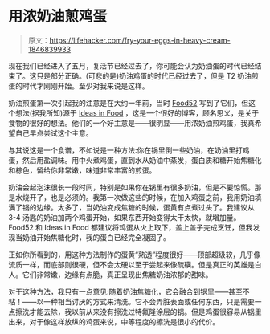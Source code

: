 # 用浓奶油煎鸡蛋

> 原文：<https://lifehacker.com/fry-your-eggs-in-heavy-cream-1846839933>

现在我们已经进入了五月，复活节已经过去了，你可能会认为奶油蛋的时代已经结束了。这只是部分正确。(可悲的是)奶油鸡蛋的时代已经过去了，但是 T2 奶油煎蛋的时代才刚刚开始。至少对我来说是这样。



奶油煎蛋第一次引起我的注意是在大约一年前，当时 [Food52](https://food52.com/recipes/81961-caramelized-cream-eggs-from-ideas-in-food) 写到了它们，但这个想法(据我所知)源于 [Ideas in Food](https://blog.ideasinfood.com/ideas_in_food/2019/02/caramelized-cream-eggs.html) ，这是一个很好的博客，顾名思义，是关于食物的很好的想法。他们的一个好主意是——很明显——用浓奶油煎鸡蛋，我真希望自己早点尝试这个主意。

与其说这是一个食谱，不如说是一种方法:你在锅里倒一些奶油，在奶油里打鸡蛋，然后用盐调味。用中火煮鸡蛋，直到水从奶油中蒸发，蛋白质和糖开始焦糖化和棕色，留给你非常嫩，味道非常丰富的煎蛋。

奶油会起泡沫很长一段时间，特别是如果你在锅里有很多奶油，但是不要惊慌。那是水烧开了，也是必须的。我第一次做这些的时候，在加入鸡蛋之前，我用奶油填满了锅的边缘。太多了，当奶油变成焦糖的时候，蛋黄有点煮过头了。我建议从 3-4 汤匙的奶油加两个鸡蛋开始，如果东西开始变得太干太快，就增加量。Food52 和 Ideas in Food 都建议将鸡蛋从火上取下，盖上盖子完成烹饪，但我发现当奶油开始焦糖化时，我的蛋白已经完全凝固了。

正如你所看到的，用这种方法制作的蛋黄“熟透”程度很好——顶部超级软，几乎像流质一样，而底部则很硬，但不会太硬以至于尝起来像硫磺。但是真正的英雄是白人。它们非常嫩，边缘有点脆，真正呈现出焦糖奶油浓郁的甜味。

对于这种方法，我只有一点意见:随着奶油焦糖化，它会融合到锅里——甚至不粘！——以一种相当讨厌的方式来清洗。它不会弄脏表面或任何东西，只是需要一点擦洗才能去除，我以前从来没有擦洗过特氟隆涂层的锅。但是鸡蛋很容易从锅里出来，对于像这样放纵的鸡蛋来说，中等程度的擦洗是很小的代价。
